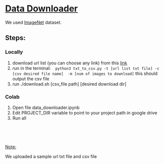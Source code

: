 <h1><strong><span style="text-decoration: underline;">Data Downloader</span></strong></h1>
<p>We used&nbsp;<a href="http://image-net.org/download-imageurls">ImageNet</a>&nbsp;dataset.</p>
<h2>Steps:</h2>
<h3>Locally</h3>
<ol>
<li>download url list (you can choose any link) from this <a href="http://image-net.org/download-imageurls">link</a></li>
<li>run in the terminal:&nbsp; <code> python3 txt_to_csv.py -t [url list txt file] -c [csv desired file name]&nbsp; -m [num of images to download]</code> this should output the csv file</li>
<li>run ./download.sh [csv_file path] [desired download dir]</li>
</ol>
<h3>Colab</h3>
<ol>
<li>Open file&nbsp;data_downloader.ipynb</li>
<li>Edit PROJECT_DIR variable to point to your project path in google drive</li>
<li>Run all&nbsp;</li>
</ol>
<p>&nbsp;</p>
<p>&nbsp;</p>
<p><span style="text-decoration: underline;">Note:</span></p>
<p>We uploaded a sample url txt file and csv file&nbsp;</p>
<p>&nbsp;</p>
<p>&nbsp;</p>
<p>&nbsp;</p>
